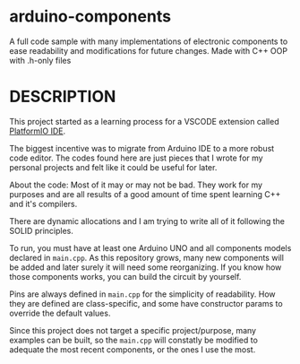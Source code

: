 # arduino-components
A full code sample with many implementations of electronic components to ease readability and modifications for future changes. Made with C++ OOP with .h-only files 

# DESCRIPTION
This project started as a learning process for a VSCODE extension called [PlatformIO IDE](https://marketplace.visualstudio.com/items?itemName=platformio.platformio-ide).

The biggest incentive was to migrate from Arduino IDE to a more robust code editor. The codes found here are just pieces that I wrote for my personal projects and felt like it could be useful for later.

About the code: Most of it may or may not be bad. They work for my purposes and are all results of a good amount of time spent learning C++ and it's compilers.

There are dynamic allocations and I am trying to write all of it following the SOLID principles.

To run, you must have at least one Arduino UNO and all components models declared in `main.cpp`. As this repository grows, many new components will be added and later surely it will need some reorganizing.
If you know how those components works, you can build the circuit by yourself.

Pins are always defined in `main.cpp` for the simplicity of readability. How they are defined are class-specific, and some have constructor params to override the default values.

Since this project does not target a specific project/purpose, many examples can be built, so the `main.cpp` will constatly be modified to adequate the most recent components, or the ones I use the most.

